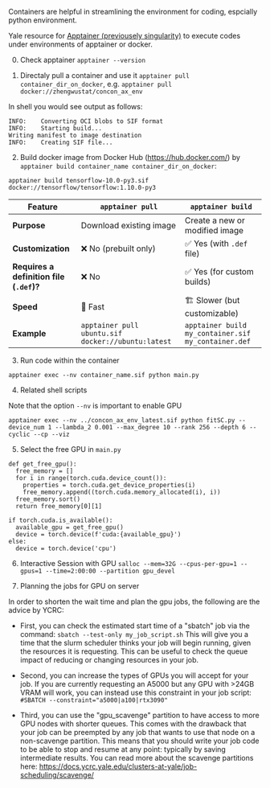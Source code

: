 Containers are helpful in streamlining the environment for coding, espcially python environment. 

Yale resource for [Apptainer (previousely singularity)](https://docs.ycrc.yale.edu/clusters-at-yale/guides/containers/) to execute codes under environments of apptainer or docker. 

0. Check apptainer `apptainer --version`

1. Directaly pull a container and use it `apptainer pull container_dir_on_docker`, e.g.
`apptainer pull docker://zhengwustat/concon_ax_env`


In shell you would see output as follows:
```
INFO:    Converting OCI blobs to SIF format
INFO:    Starting build...
Writing manifest to image destination
INFO:    Creating SIF file...
```


2. Build docker image from Docker Hub (https://hub.docker.com/) by `apptainer build container_name container_dir_on_docker`:

```
apptainer build tensorflow-10.0-py3.sif docker://tensorflow/tensorflow:1.10.0-py3
```


| Feature           | `apptainer pull` | `apptainer build` |
|------------------|----------------|------------------|
| **Purpose**       | Download existing image | Create a new or modified image |
| **Customization** | ❌ No (prebuilt only) | ✅ Yes (with `.def` file) |
| **Requires a definition file (`.def`)?** | ❌ No | ✅ Yes (for custom builds) |
| **Speed**        | 🚀 Fast | 🏗 Slower (but customizable) |
| **Example**      | `apptainer pull ubuntu.sif docker://ubuntu:latest` | `apptainer build my_container.sif my_container.def` |


3. Run code within the container
```
apptainer exec --nv container_name.sif python main.py 
```


4. Related shell scripts

Note that the option `--nv` is important to enable GPU 
```
apptainer exec --nv ../concon_ax_env_latest.sif python fitSC.py --device_num 1 --lambda_2 0.001 --max_degree 10 --rank 256 --depth 6 --cyclic --cp --viz
```


5. Select the free GPU in `main.py`
```
def get_free_gpu():
  free_memory = []
  for i in range(torch.cuda.device_count()):
    properties = torch.cuda.get_device_properties(i)
    free_memory.append((torch.cuda.memory_allocated(i), i))
  free_memory.sort()
  return free_memory[0][1]

if torch.cuda.is_available():
  available_gpu = get_free_gpu()
  device = torch.device(f'cuda:{available_gpu}')
else:
  device = torch.device('cpu')
```

6. Interactive Session with GPU
`salloc --mem=32G --cpus-per-gpu=1 --gpus=1 --time=2:00:00 --partition gpu_devel`


7. Planning the jobs for GPU on server

In order to shorten the wait time and plan the gpu jobs, the following are the advice by YCRC:

- First, you can check the estimated start time of a "sbatch" job via the command:
`sbatch --test-only my_job_script.sh`
This will give you a time that the slurm scheduler thinks your job will begin running, given the resources it is requesting. This can be useful to check the queue impact of reducing or changing resources in your job.

- Second, you can increase the types of GPUs you will accept for your job.  If you are currently requesting an A5000 but any GPU with >24GB VRAM will work, you can instead use this constraint in your job script:
`#SBATCH --constraint="a5000|a100|rtx3090"`

- Third, you can use the "gpu_scavenge" partition to have access to more GPU nodes with shorter queues. This comes with the drawback that your job can be preempted by any job that wants to use that node on a non-scavenge partition. This means that you should write your job code to be able to stop and resume at any point: typically by saving intermediate results. You can read more about the scavenge partitions here: https://docs.ycrc.yale.edu/clusters-at-yale/job-scheduling/scavenge/


